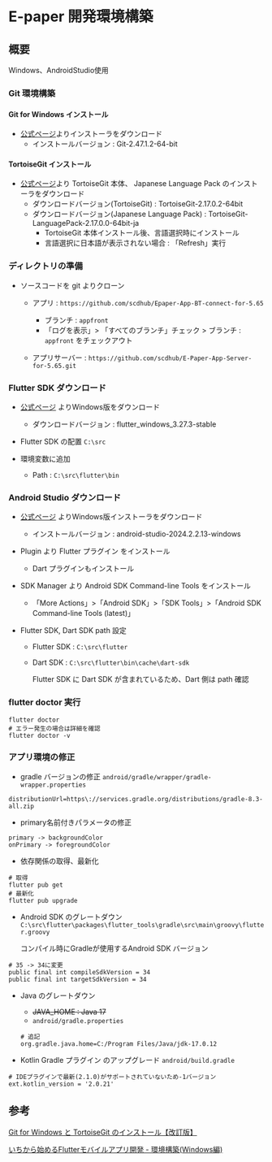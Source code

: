 # E-paper 開発環境構築

## 概要

Windows、AndroidStudio使用

### Git 環境構築

#### Git for Windows インストール
- [公式ページ](https://gitforwindows.org/)よりインストーラをダウンロード
    - インストールバージョン : Git-2.47.1.2-64-bit

#### TortoiseGit インストール
- [公式ページ](https://tortoisegit.org/download/)より TortoiseGit 本体、 Japanese Language Pack のインストーラをダウンロード
    - ダウンロードバージョン(TortoiseGit) : TortoiseGit-2.17.0.2-64bit
    - ダウンロードバージョン(Japanese Language Pack) : TortoiseGit-LanguagePack-2.17.0.0-64bit-ja
        - TortoiseGit 本体インストール後、言語選択時にインストール
        - 言語選択に日本語が表示されない場合 : 「Refresh」実行

### ディレクトリの準備

- ソースコードを git よりクローン

    - アプリ : `https://github.com/scdhub/Epaper-App-BT-connect-for-5.65 `

        - ブランチ : `appfront`
        - 「ログを表示」> 「すべてのブランチ」チェック > ブランチ : `appfront` をチェックアウト

    - アプリサーバー : `https://github.com/scdhub/E-Paper-App-Server-for-5.65.git `

### Flutter SDK ダウンロード

- [公式ページ](https://docs.flutter.dev/get-started/install/windows) よりWindows版をダウンロード
    - ダウンロードバージョン : flutter_windows_3.27.3-stable

- Flutter SDK の配置
`C:\src`

- 環境変数に追加
    - Path : `C:\src\flutter\bin`

### Android Studio ダウンロード

- [公式ページ](https://developer.android.com/studio?hl=ja) よりWindows版インストーラをダウンロード
    - インストールバージョン : android-studio-2024.2.2.13-windows

- Plugin より Flutter プラグイン をインストール
    - Dart プラグインもインストール

- SDK Manager より Android SDK Command-line Tools をインストール
    - 「More Actions」>「Android SDK」>「SDK Tools」>「Android SDK Command-line Tools (latest)」

- Flutter SDK, Dart SDK path 設定
    - Flutter SDK : `C:\src\flutter`
    - Dart SDK : `C:\src\flutter\bin\cache\dart-sdk`

        Flutter SDK に Dart SDK が含まれているため、Dart 側は path 確認

### flutter doctor 実行

```
flutter doctor
# エラー発生の場合は詳細を確認
flutter doctor -v
```

### アプリ環境の修正

- gradle バージョンの修正
`android/gradle/wrapper/gradle-wrapper.properties`
        
```
distributionUrl=https\://services.gradle.org/distributions/gradle-8.3-all.zip
```
    
- primary名前付きパラメータの修正

```
primary -> backgroundColor
onPrimary -> foregroundColor
```

- 依存関係の取得、最新化

```
# 取得
flutter pub get
# 最新化
flutter pub upgrade
```

- Android SDK のグレートダウン
`C:\src\flutter\packages\flutter_tools\gradle\src\main\groovy\flutter.groovy`

    コンパイル時にGradleが使用するAndroid SDK バージョン

```
# 35 -> 34に変更
public final int compileSdkVersion = 34
public final int targetSdkVersion = 34
```

- Java のグレートダウン

    - ~~JAVA_HOME : Java 17~~
    - `android/gradle.properties`
    ~~~
    # 追記
    org.gradle.java.home=C:/Program Files/Java/jdk-17.0.12
    ~~~

- Kotlin Gradle プラグイン のアップグレード
`android/build.gradle`

```
# IDEプラグインで最新(2.1.0)がサポートされていないため-1バージョン
ext.kotlin_version = '2.0.21'
```

## 参考

[Git for Windows と TortoiseGit のインストール【改訂版】](https://qiita.com/mmake/items/63a869272c0dfa1d50a4)

[いちから始めるFlutterモバイルアプリ開発 - 環境構築(Windows編)](https://zenn.dev/heyhey1028/books/flutter-basics/viewer/getting_started_windows)